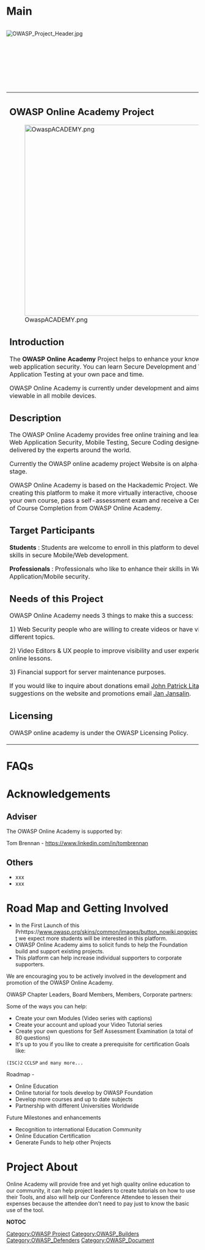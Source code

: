 # Main

<div style="width:100%;height:160px;border:0,margin:0;overflow: hidden;">

![OWASP_Project_Header.jpg](OWASP_Project_Header.jpg
"OWASP_Project_Header.jpg")

</div>

<table>
<tbody>
<tr class="odd">
<td><h2 id="owasp_online_academy_project">OWASP Online Academy Project</h2>
<figure>
<img src="OwaspACADEMY.png" title="OwaspACADEMY.png" alt="OwaspACADEMY.png" width="500" /><figcaption>OwaspACADEMY.png</figcaption>
</figure>
<h2 id="introduction">Introduction</h2>
<p>The <strong>OWASP Online Academy</strong> Project helps to enhance your knowledge on web application security. You can learn Secure Development and Web Application Testing at your own pace and time.</p>
<p>OWASP Online Academy is currently under development and aims to be viewable in all mobile devices.</p>
<h2 id="description">Description</h2>
<p>The OWASP Online Academy provides free online training and learning of Web Application Security, Mobile Testing, Secure Coding designed and delivered by the experts around the world.</p>
<p>Currently the OWASP online academy project Website is on alpha-testing stage.</p>
<p>OWASP Online Academy is based on the Hackademic Project. We are creating this platform to make it more virtually interactive, choose and finish your own course, pass a self-assessment exam and receive a Certification of Course Completion from OWASP Online Academy.</p>
<h2 id="target_participants">Target Participants</h2>
<p><strong>Students</strong> : Students are welcome to enroll in this platform to develop their skills in secure Mobile/Web development.</p>
<p><strong>Professionals</strong> : Professionals who like to enhance their skills in Web Application/Mobile security.</p>
<h2 id="needs_of_this_project">Needs of this Project</h2>
<p>OWASP Online Academy needs 3 things to make this a success:</p>
<p>1) Web Security people who are willing to create videos or have videos on different topics.</p>
<p>2) Video Editors &amp; UX people to improve visibility and user experience of online lessons.</p>
<p>3) Financial support for server maintenance purposes.</p>
<p>If you would like to inquire about donations email <a href="mailto:john.patrick.lita@owasp.org">John Patrick Lita</a>. For suggestions on the website and promotions email <a href="mailto:jan.jansalin@owasp.org">Jan Jansalin</a>.</p>
<h2 id="licensing">Licensing</h2>
<p>OWASP online academy is under the OWASP Licensing Policy.</p></td>
<td><h2 id="benefits_of_owasp_online_academy">Benefits of OWASP Online Academy</h2>
<p>OWASP Online Academy Provides:</p>
<ul>
<li>A platform to be aware about the latest in web security (OWASP Top 10)</li>
<li>A virtual class in which you can choose from specializations to focus on such as: Mobile Developement, Web Application Development, Quality Assurance etc.</li>
<li>A platform which caters to different people groups, different language, methods of teaching and deaf people.</li>
<li>Aims to soon teach how to build your own Web Application Security testing lab.</li>
<li>Aims to cater more advanced courses such as Creating Security Policies, Digital Certificates, JAVE SE, Server Side Java, HTML5 and CSS3, Cloud and Big Data and many more!</li>
</ul>
<h2 id="presentation">Presentation</h2>
<h2 id="project_leaders">Project Leaders</h2>
<p><a href="mailto:john.patrick.lita@owasp.org">John Patrick Lita</a></p>
<p><a href="mailto:jan.jansalin@owasp.org">Jan Jacob Glenn Jansalin</a></p>
<h2 id="related_projects">Related Projects</h2>
<ul>
<li><a href="https://www.owasp.org/index.php/OWASP_Hackademic_Challenges_Project">HACKADEMIC</a></li>
</ul></td>
<td><h2 id="platform_link">Platform Link</h2>
<p><a href="http://owasp-academy.teachable.com">http://owasp-academy.teachable.com</a></p>
<h2 id="email_list">Email List</h2>
<p><a href="mailto:john.patrick.lita@owasp.org">John Patrick Lita</a></p>
<ul>
<li><a href="https://lists.owasp.org/mailman/listinfo/owasp-manila">mailing list</a></li>
</ul>
<h2 id="news_and_events">News and Events</h2>
<h2 id="in_print">In Print</h2></td>
</tr>
</tbody>
</table>

# FAQs

# Acknowledgements

## Adviser

The OWASP Online Academy is supported by:

Tom Brennan - <https://www.linkedin.com/in/tombrennan>

## Others

  - xxx
  - xxx

# Road Map and Getting Involved

  - In the First Launch of this
    Prhttps://www.owasp.org/skins/common/images/button_nowiki.pngoject
    we expect more students will be interested in this platform.
  - OWASP Online Academy aims to solicit funds to help the Foundation
    build and support existing projects.
  - This platform can help increase individual supporters to corporate
    supporters.

We are encouraging you to be actively involved in the development and
promotion of the OWASP Online Academy.

OWASP Chapter Leaders, Board Members, Members, Corporate partners:

Some of the ways you can help:

  - Create your own Modules (Video series with captions)
  - Create your account and upload your Video Tutorial series
  - Create your own questions for Self Assessment Examination (a total
    of 80 questions)
  - It's up to you if you like to create a prerequisite for
    certification Goals like:

`(ISC)2`
`CCLSP`
`and many more...`

Roadmap -

  - Online Education
  - Online tutorial for tools develop by OWASP Foundation
  - Develop more courses and up to date subjects
  - Partnership with different Universities Worldwide

Future Milestones and enhancements

  - Recognition to international Education Community
  - Online Education Certification
  - Generate Funds to help other Projects

# Project About

Online Academy will provide free and yet high quality online education
to our community, it can help project leaders to create tutorials on how
to use their Tools, and also will help our Conference Attendee to lessen
their expenses because the attendee don't need to pay just to know the
basic use of the tool.

__NOTOC__ <headertabs />

[Category:OWASP Project](Category:OWASP_Project "wikilink")
[Category:OWASP_Builders](Category:OWASP_Builders "wikilink")
[Category:OWASP_Defenders](Category:OWASP_Defenders "wikilink")
[Category:OWASP_Document](Category:OWASP_Document "wikilink")